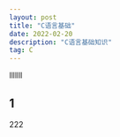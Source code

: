 ```yaml
---
layout: post
title: "C语言基础"
date: 2022-02-20
description: "C语言基础知识"
tag: C
---
```


lllllll

## 1
222
